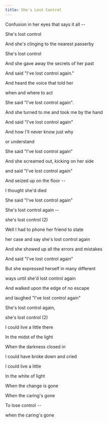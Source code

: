 ```yaml
---
title: She's Lost Control
---
```


Confusion in her eyes that says it all --

She's lost control

And she's clinging to the nearest passerby

She's lost control

And she gave away the secrets of her past

And said "I've lost control again."

And heard the voice that told her

when and where to act

She said "I've lost control again".



And she turned to me and took me by the hand

And said "I've lost control again"

And how I'll never know just why

or understand

She said "I've lost control again"

And she screamed out, kicking on her side

and said "I've lost control again"

And seized up on the floor --

I thought she'd died

She said "I've lost control again"

She's lost control again --

she's lost control (2)



Well I had to phone her friend to state

her case and say she's lost control again

And she showed up all the errors and mistakes

And said "I've lost control again"

But she expressed herself in many different

ways until she'd lost control again

And walked upon the edge of no escape

and laughed "I've lost control again"

She's lost control again,

she's lost control (2)



I could live a little there

In the midst of the light

When the darkness closed in

I could have broke down and cried

I could live a little

In the white of light

When the change is gone

When the caring's gone

To lose control --

when the caring's gone







